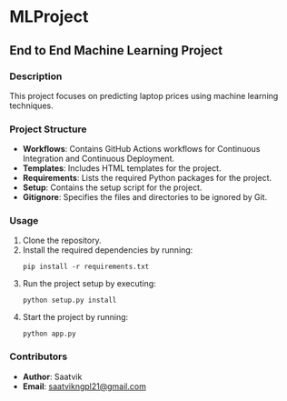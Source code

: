 # MLProject

## End to End Machine Learning Project

### Description
This project focuses on predicting laptop prices using machine learning techniques.

### Project Structure
- **Workflows**: Contains GitHub Actions workflows for Continuous Integration and Continuous Deployment.
- **Templates**: Includes HTML templates for the project.
- **Requirements**: Lists the required Python packages for the project.
- **Setup**: Contains the setup script for the project.
- **Gitignore**: Specifies the files and directories to be ignored by Git.

### Usage
1. Clone the repository.
2. Install the required dependencies by running:
   ```
   pip install -r requirements.txt
   ```
3. Run the project setup by executing:
   ```
   python setup.py install
   ```
4. Start the project by running:
   ```
   python app.py
   ```

### Contributors
- **Author**: Saatvik
- **Email**: saatvikngpl21@gmail.com
